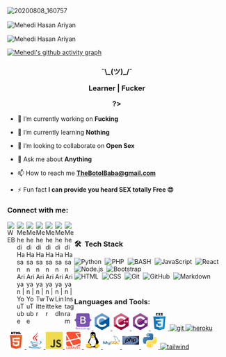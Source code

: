 ![20200808_160757](https://i.ibb.co/Dpgqn48/20200718-175753.jpg)
<p><img align="center" src="https://github-readme-stats.vercel.app/api?username=BotolMehedi&show_icons=true&locale=en" alt="Mehedi Hasan Ariyan" /></p>

<p><img width="494" align="center" src="https://github-readme-stats.vercel.app/api/top-langs?username=BotolMehedi&show_icons=true&locale=en&layout=compact" alt="Mehedi Hasan Ariyan" /></p>

[![Mehedi's github activity graph](https://activity-graph.herokuapp.com/graph?username=BotolMehedi&bg_color=ffffff&color=777777&line=ff5200&point=1adbce&area=true&hide_border=true)](https://github.com/BotolMehedi/github-readme-activity-graph)
<h3 align="center">¯\_(ツ)_/¯

Learner | Fucker

?></h3>
- 🔭 I’m currently working on **Fucking**

- 🌱 I’m currently learning **Nothing**

- 👯 I’m looking to collaborate on **Open Sex**

- 💬 Ask me about **Anything**

- 📫 How to reach me **TheBotolBaba@gmail.com**

- ⚡ Fun fact **I can provide you heard SEX totally Free 😍**

### Connect with me:

[<img align="left" alt="WEB" width="22px" src="https://cdn-icons.flaticon.com/png/512/2065/premium/2065287.png?token=exp=1644379022~hmac=7d4a60b3fda865c8b7d6ac3711bcad58" />](https://linktr.ee/botolbaba)
[<img align="left" alt="Mehedi Hasan Ariyan | YouTube" width="22px" src="https://cdn-icons-png.flaticon.com/512/124/124010.png" />](https://facebook.com/themehtan)
[<img align="left" alt="Mehedi Hasan Ariyan | YouTube" width="22px" src="https://cdn.jsdelivr.net/npm/simple-icons@v3/icons/youtube.svg" />](https://youtube.com/botolbaba)
[<img align="left" alt="Mehedi Hasan Ariyan | Twitter" width="22px" src="https://cdn.jsdelivr.net/npm/simple-icons@v3/icons/twitter.svg" />](https://twitter.com/botolbaba)
[<img align="left" alt="Mehedi Hasan Ariyan | Twitter" width="22px" src="https://cdn-icons-png.flaticon.com/512/906/906377.png" />](https://t.me/botolbaba)
[<img align="left" alt="Mehedi Hasan Ariyan | LinkedIn" width="22px" src="https://cdn.jsdelivr.net/npm/simple-icons@v3/icons/linkedin.svg" />](https://www.linkedin.com/in/botolbaba)
[<img align="left" alt="Mehedi Hasan Ariyan | Instagram" width="22px" src="https://cdn.jsdelivr.net/npm/simple-icons@v3/icons/instagram.svg" />](https://instagram.com/mehtanofficial)
<br/>

### 🛠 &nbsp;Tech Stack

![Python](https://img.shields.io/badge/-Python-05122A?style=flat&logo=python)&nbsp;
![PHP](https://img.shields.io/badge/-Php-000000?style=flat&logo=php)&nbsp;
![BASH](https://img.shields.io/badge/-BASH-000000?style=flat&logo=shell)&nbsp;
![JavaScript](https://img.shields.io/badge/-JavaScript-05122A?style=flat&logo=javascript)&nbsp;
![React](https://img.shields.io/badge/-React-05122A?style=flat&logo=react)&nbsp;
![Node.js](https://img.shields.io/badge/-Node.js-05122A?style=flat&logo=node.js)&nbsp;
![Bootstrap](https://img.shields.io/badge/-Bootstrap-05122A?style=flat&logo=bootstrap&logoColor=563D7C)\
![HTML](https://img.shields.io/badge/-HTML-05122A?style=flat&logo=HTML5)&nbsp;
![CSS](https://img.shields.io/badge/-CSS-05122A?style=flat&logo=CSS3&logoColor=1572B6)&nbsp;
![Git](https://img.shields.io/badge/-Git-05122A?style=flat&logo=git)&nbsp;
![GitHub](https://img.shields.io/badge/-GitHub-05122A?style=flat&logo=github)&nbsp;
![Markdown](https://img.shields.io/badge/-Markdown-05122A?style=flat&logo=markdown)\
<br/>
<h3 align="left">Languages and Tools:</h3>
<p align="left"> <a href="https://getbootstrap.com" target="_blank"> <img src="https://raw.githubusercontent.com/devicons/devicon/master/icons/bootstrap/bootstrap-plain-wordmark.svg" alt="bootstrap" width="40" height="40"/> </a> <a href="https://www.cprogramming.com/" target="_blank"> <img src="https://raw.githubusercontent.com/devicons/devicon/master/icons/c/c-original.svg" alt="c" width="40" height="40"/> </a> <a href="https://www.w3schools.com/cpp/" target="_blank"> <img src="https://raw.githubusercontent.com/devicons/devicon/master/icons/cplusplus/cplusplus-original.svg" alt="cplusplus" width="40" height="40"/> </a> <a href="https://www.w3schools.com/cs/" target="_blank"> <img src="https://raw.githubusercontent.com/devicons/devicon/master/icons/csharp/csharp-original.svg" alt="csharp" width="40" height="40"/> </a> <a href="https://www.w3schools.com/css/" target="_blank"> <img src="https://raw.githubusercontent.com/devicons/devicon/master/icons/css3/css3-original-wordmark.svg" alt="css3" width="40" height="40"/> </a> <a href="https://git-scm.com/" target="_blank"> <img src="https://www.vectorlogo.zone/logos/git-scm/git-scm-icon.svg" alt="git" width="40" height="40"/> </a> <a href="https://heroku.com" target="_blank"> <img src="https://www.vectorlogo.zone/logos/heroku/heroku-icon.svg" alt="heroku" width="40" height="40"/> </a> <a href="https://www.w3.org/html/" target="_blank"> <img src="https://raw.githubusercontent.com/devicons/devicon/master/icons/html5/html5-original-wordmark.svg" alt="html5" width="40" height="40"/> </a> <a href="https://www.java.com" target="_blank"> <img src="https://raw.githubusercontent.com/devicons/devicon/master/icons/java/java-original.svg" alt="java" width="40" height="40"/> </a> <a href="https://developer.mozilla.org/en-US/docs/Web/JavaScript" target="_blank"> <img src="https://raw.githubusercontent.com/devicons/devicon/master/icons/javascript/javascript-original.svg" alt="javascript" width="40" height="40"/> </a> <a href="https://laravel.com/" target="_blank"> <img src="https://raw.githubusercontent.com/devicons/devicon/master/icons/laravel/laravel-plain-wordmark.svg" alt="laravel" width="40" height="40"/> </a> <a href="https://www.linux.org/" target="_blank"> <img src="https://raw.githubusercontent.com/devicons/devicon/master/icons/linux/linux-original.svg" alt="linux" width="40" height="40"/> </a> <a href="https://www.mysql.com/" target="_blank"> <img src="https://raw.githubusercontent.com/devicons/devicon/master/icons/mysql/mysql-original-wordmark.svg" alt="mysql" width="40" height="40"/> </a> <a href="https://www.php.net" target="_blank"> <img src="https://raw.githubusercontent.com/devicons/devicon/master/icons/php/php-original.svg" alt="php" width="40" height="40"/> </a> <a href="https://www.python.org" target="_blank"> <img src="https://raw.githubusercontent.com/devicons/devicon/master/icons/python/python-original.svg" alt="python" width="40" height="40"/> </a> <a href="https://tailwindcss.com/" target="_blank"> <img src="https://www.vectorlogo.zone/logos/tailwindcss/tailwindcss-icon.svg" alt="tailwind" width="40" height="40"/> </a> </p>
